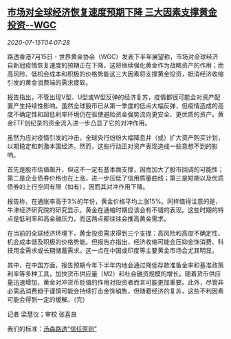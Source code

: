 <!--1594788909000-->
[市场对全球经济恢复速度预期下降 三大因素支撑黄金投资--WGC](https://cn.reuters.com/article/wgc-makret-global-economy-gold-0715-idCNKCS24G0DP)
------

<div><i>2020-07-15T04:07:28</i></div><div class="StandardArticleBody_body"><p>路透香港7月15日 - 世界黄金协会（WGC）发表下半年展望称，市场对全球经济自新冠疫情恢复速度的预期正在下降，这将继续强化黄金作为战略资产的作用；而高风险、低机会成本和积极的价格势能这三大因素将支撑黄金投资，抵消经济收缩引发的黄金消费端的需求疲软。 </p><p>报告指出，不管出现V型、U型或W型反弹的经济复苏，疫情都很可能会对资产配置产生持续性影响。虽然全球股市已从第一季度的低点大幅反弹，但疫情造成的高度不确定性和超低利率环境仍在驱使避险资金强势流向更安全、更优质的资产。黄金ETF创纪录的资金流入进一步凸显了它的对冲作用。 </p><p>虽然为应对疫情引发的冲击，全球央行纷纷大幅降息并（或）扩大资产购买计划，以期稳定和刺激本国经济。然而，这些行动正对资产表现造成一些意想不到的影响。 </p><p>首先是股市估值飙升，但这不一定有基本面支撑，因而加大了股市回调的可能性；第二是企业债券价格也在上涨，进一步压低了信用质量曲线；第三是短期以及优质债券的上行空间有限（如有），因而其对冲作用下降。  </p><p>报告称，在通胀率高于3%的年份，黄金价格平均上涨15%。同样值得注意的是，牛津经济研究院的研究显示，黄金在通缩时期应该会有不错的表现。这些时期的特点是低利率和高金融压力，而这两点都往往会推高黄金需求。 </p><p>在当前的全球经济环境下，黄金投资需求得到三个支撑：高风险和高度不确定性、机会成本低及积极的价格势能。但报告亦指出，经济收缩可能会压抑金饰消费、科技用金需求或长期储蓄需求。这一点在中国或印度等主要黄金市场会尤其明显。 </p><p>其中，在中国方面，报告预期今年下半年内地会通过降低存款准备金率和基准政策利率等多种工具，加快货币供应量（M2）和社会融资规模的增长。随着货币供应量迅速增加，黄金对冲货币贬值的作用对投资者而言可能更加重要。此外，尽管非必需品消费趋于谨慎可能会持续打击金饰销售，但随着经济的复苏，这些不利因素可能会得到一定的缓解。（完）  </p><div class="Attribution_container"><div class="Attribution_attribution"><p class="Attribution_content">记者 梁慧仪；审校 张喜良 </p></div></div><div class="StandardArticleBody_trustBadgeContainer"><span class="StandardArticleBody_trustBadgeTitle">我们的标准：</span><span class="trustBadgeUrl"><a href="https://www.thomsonreuters.cn/content/dam/openweb/documents/pdf/china/brochures/about-us-1.pdf">汤森路透“信任原则”</a></span></div></div>
